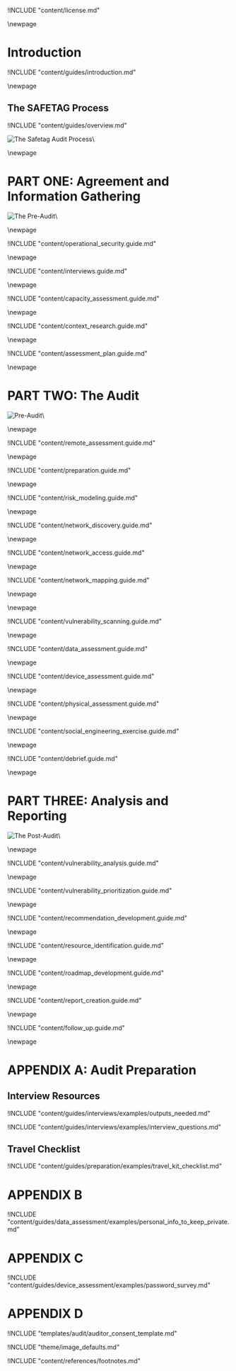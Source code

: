 
<!-- License -->

!INCLUDE "content/license.md"

\newpage

<!-- Introduction -->

# Introduction

!INCLUDE "content/guides/introduction.md"

\newpage

<!-- Overview -->

## The SAFETAG Process

!INCLUDE "content/guides/overview.md"

![The Safetag Audit Process](../../content/images/expertiese_vertical.svg)\

\newpage

# PART ONE: Agreement and Information Gathering

![The Pre-Audit](../../content/images/pre_audit_expertiese.svg)\

\newpage
<!-- Operational Security -->

!INCLUDE "content/operational_security.guide.md"

\newpage
<!-- Interviews -->

!INCLUDE "content/interviews.guide.md"

\newpage
<!-- Capacity Assessment -->

!INCLUDE "content/capacity_assessment.guide.md"

\newpage
<!-- Contextual Research -->

!INCLUDE "content/context_research.guide.md"

\newpage
<!-- Assessment Plan Development -->

!INCLUDE "content/assessment_plan.guide.md"

\newpage

# PART TWO: The Audit

![Pre-Audit](../../content/images/audit_expertiese.svg)\

\newpage
<!-- Remote Assessment -->

!INCLUDE "content/remote_assessment.guide.md"

\newpage
<!-- Audit Preparation -->

!INCLUDE "content/preparation.guide.md"

\newpage
<!-- Risk Modeling -->

!INCLUDE "content/risk_modeling.guide.md"

\newpage
<!-- Network Discovery -->

!INCLUDE "content/network_discovery.guide.md"

\newpage
<!-- Network Access -->

!INCLUDE "content/network_access.guide.md"

\newpage
<!-- Network Mapping -->

!INCLUDE "content/network_mapping.guide.md"

\newpage
<!-- Vulnerability Scanning !INCLUDE "content/vulnerability_scanning.md" -->

\newpage
<!-- Physical Aspects of Digital Security -->

!INCLUDE "content/vulnerability_scanning.guide.md"

\newpage
<!-- Data Assessment -->

!INCLUDE "content/data_assessment.guide.md"

\newpage
<!-- Device Assessment -->

!INCLUDE "content/device_assessment.guide.md"

\newpage
<!-- Physical Aspects of Digital Security -->

!INCLUDE "content/physical_assessment.guide.md"

\newpage
<!-- Social Engineering Exercise -->

!INCLUDE "content/social_engineering_exercise.guide.md"

\newpage
<!-- Debrief -->

!INCLUDE "content/debrief.guide.md"

\newpage

# PART THREE: Analysis and Reporting

![The Post-Audit](../../content/images/post_audit_expertiese.svg)\

\newpage
<!-- Vulnerability Analysis -->

!INCLUDE "content/vulnerability_analysis.guide.md"

\newpage
<!-- Vulnerability Prioritization -->

!INCLUDE "content/vulnerability_prioritization.guide.md"

\newpage
<!-- Recommendation Development -->

!INCLUDE "content/recommendation_development.guide.md"

\newpage
<!-- Resource Identification -->

!INCLUDE "content/resource_identification.guide.md"

\newpage
<!-- Roadmap Development -->

!INCLUDE "content/roadmap_development.guide.md"

\newpage
<!-- Report Creation -->

!INCLUDE "content/report_creation.guide.md"

\newpage
<!-- Follow Up -->

!INCLUDE "content/follow_up.guide.md"

\newpage
<!-- APPENDIX A - Auditor travel Kit Checklist-->

# APPENDIX A: Audit Preparation

## Interview Resources

!INCLUDE "content/guides/interviews/examples/outputs_needed.md"

!INCLUDE "content/guides/interviews/examples/interview_questions.md"

## Travel Checklist

!INCLUDE "content/guides/preparation/examples/travel_kit_checklist.md"

# APPENDIX B

!INCLUDE "content/guides/data_assessment/examples/personal_info_to_keep_private.md"

# APPENDIX C

!INCLUDE "content/guides/device_assessment/examples/password_survey.md"

# APPENDIX D

!INCLUDE "templates/audit/auditor_consent_template.md"

<!-- Load Default Images -->
!INCLUDE "theme/image_defaults.md"

<!-- Load Footnotes -->
!INCLUDE "content/references/footnotes.md"


